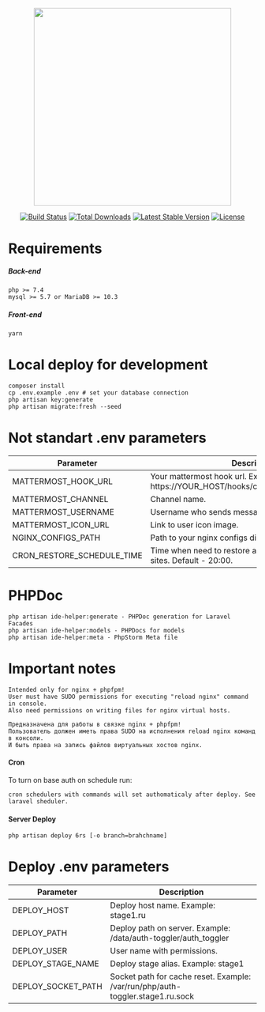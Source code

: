 <p align="center"><a href="https://laravel.com" target="_blank"><img src="https://raw.githubusercontent.com/laravel/art/master/logo-lockup/5%20SVG/2%20CMYK/1%20Full%20Color/laravel-logolockup-cmyk-red.svg" width="400"></a></p>

<p align="center">
<a href="https://travis-ci.org/laravel/framework"><img src="https://travis-ci.org/laravel/framework.svg" alt="Build Status"></a>
<a href="https://packagist.org/packages/laravel/framework"><img src="https://img.shields.io/packagist/dt/laravel/framework" alt="Total Downloads"></a>
<a href="https://packagist.org/packages/laravel/framework"><img src="https://img.shields.io/packagist/v/laravel/framework" alt="Latest Stable Version"></a>
<a href="https://packagist.org/packages/laravel/framework"><img src="https://img.shields.io/packagist/l/laravel/framework" alt="License"></a>
</p>

# Requirements

##### Back-end
```
php >= 7.4
mysql >= 5.7 or MariaDB >= 10.3
```

##### Front-end
```
yarn
```

# Local deploy for development
```shell script
composer install
cp .env.example .env # set your database connection
php artisan key:generate
php artisan migrate:fresh --seed
```

# Not standart .env parameters
Parameter                  | Description
---------------------------|---------------------------------------------------------------------------------------
MATTERMOST_HOOK_URL        | Your mattermost hook url. Example: https://YOUR_HOST/hooks/cdeko3ftgezasrtuzci6ds9bs
MATTERMOST_CHANNEL         | Channel name.
MATTERMOST_USERNAME        | Username who sends message.
MATTERMOST_ICON_URL        | Link to user icon image.
NGINX_CONFIGS_PATH         | Path to your nginx configs directory.
CRON_RESTORE_SCHEDULE_TIME | Time when need to restore all base auth on disabled sites. Default - 20:00.

# PHPDoc
```shell script
php artisan ide-helper:generate - PHPDoc generation for Laravel Facades
php artisan ide-helper:models - PHPDocs for models
php artisan ide-helper:meta - PhpStorm Meta file
```

# Important notes
```shell script
Intended only for nginx + phpfpm!
User must have SUDO permissions for executing "reload nginx" command in console.
Also need permissions on writing files for nginx virtual hosts.

Предназначена для работы в связке nginx + phpfpm!
Пользователь должен иметь права SUDO на исполнения reload nginx команд в консоли.
И быть права на запись файлов виртуальных хостов nginx.
```

#### Cron
To turn on base auth on schedule run:
```shell script
cron schedulers with commands will set authomaticaly after deploy. See laravel sheduler.
```

#### Server Deploy
```shell script
php artisan deploy 6rs [-o branch=brahchname]
```
# Deploy .env parameters
Parameter           | Description
--------------------|---------------------------------------------------------------------------------
DEPLOY_HOST         | Deploy host name. Example: stage1.ru
DEPLOY_PATH         | Deploy path on server. Example: /data/auth-toggler/auth_toggler
DEPLOY_USER         | User name with permissions.
DEPLOY_STAGE_NAME   | Deploy stage alias. Example: stage1
DEPLOY_SOCKET_PATH  | Socket path for cache reset. Example: /var/run/php/auth-toggler.stage1.ru.sock
